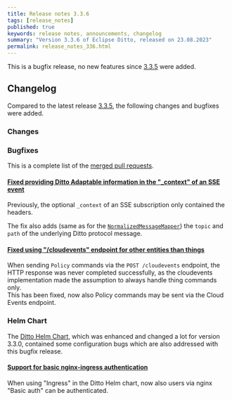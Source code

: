 ```yaml
---
title: Release notes 3.3.6
tags: [release_notes]
published: true
keywords: release notes, announcements, changelog
summary: "Version 3.3.6 of Eclipse Ditto, released on 23.08.2023"
permalink: release_notes_336.html
---
```


This is a bugfix release, no new features since [3.3.5](release_notes_335.html) were added.

## Changelog

Compared to the latest release [3.3.5](release_notes_335.html), the following changes and bugfixes were added.

### Changes


### Bugfixes

This is a complete list of the
[merged pull requests](https://github.com/eclipse-ditto/ditto/pulls?q=is%3Apr+milestone%3A3.3.6).

#### [Fixed providing Ditto Adaptable information in the "_context" of an SSE event](https://github.com/eclipse-ditto/ditto/pull/1716)

Previously, the optional `_context` of an SSE subscription only contained the headers.

The fix also adds (same as for the [`NormalizedMessageMapper`](connectivity-mapping.html#normalized-mapper)) the `topic`
and `path` of the underlying Ditto protocol message.

#### [Fixed using "/cloudevents" endpoint for other entities than things](https://github.com/eclipse-ditto/ditto/pull/1724)

When sending `Policy` commands via the `POST /cloudevents` endpoint, the HTTP response was never completed successfully, 
as the cloudevents implementation made the assumption to always handle thing commands only.  
This has been fixed, now also Policy commands may be sent via the Cloud Events endpoint.


### Helm Chart

The [Ditto Helm Chart](https://github.com/eclipse-ditto/ditto/tree/master/deployment/helm), which was enhanced and changed 
a lot for version 3.3.0, contained some configuration bugs which are also addressed with this bugfix release.

#### [Support for basic nginx-ingress authentication](https://github.com/eclipse-ditto/ditto/pull/1702)

When using "Ingress" in the Ditto Helm chart, now also users via nginx "Basic auth" can be authenticated.
